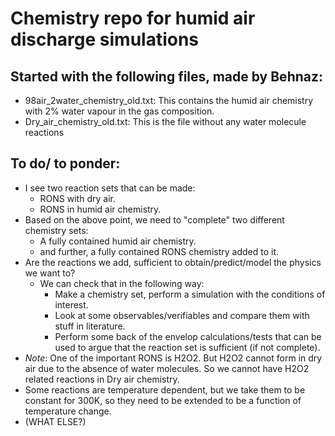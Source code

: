 # Chemistry repo for humid air discharge simulations

## Started with the following files, made by Behnaz:
- 98air_2water_chemistry_old.txt: This contains the humid air chemistry with 2% water vapour in the gas composition.
- Dry_air_chemistry_old.txt: This is the file without any water molecule reactions

## To do/ to ponder:
- I see two reaction sets that can be made:
	- RONS with dry air.
	- RONS in humid air chemistry.
- Based on the above point, we need to "complete" two different chemistry sets:
	- A fully contained humid air chemistry.
	- and further, a fully contained RONS chemistry added to it.
- Are the reactions we add, sufficient to obtain/predict/model the physics we want to?
	- We can check that in the following way:
		- Make a chemistry set, perform a simulation with the conditions of interest.
		- Look at some observables/verifiables and compare them with stuff in literature.
		- Perform some back of the envelop calculations/tests that can be used to argue that the reaction set is sufficient (if not complete).
- *Note*: One of the important RONS is H2O2. But H2O2 cannot form in dry air due to the absence of water molecules. So we cannot have H2O2 related reactions in Dry air chemistry.
- Some reactions are temperature dependent, but we take them to be constant for 300K, so they need to be extended to be a function of temperature change.
- (WHAT ELSE?)

